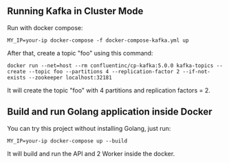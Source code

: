 ## Running Kafka in Cluster Mode

Run with docker compose:

```
MY_IP=your-ip docker-compose -f docker-compose-kafka.yml up
```

After that, create a topic "foo" using this command:

```
docker run --net=host --rm confluentinc/cp-kafka:5.0.0 kafka-topics --create --topic foo --partitions 4 --replication-factor 2 --if-not-exists --zookeeper localhost:32181
```

It will create the topic "foo" with 4 partitions and replication factors = 2.

## Build and run Golang application inside Docker

You can try this project without installing Golang, just run:

```
MY_IP=your-ip docker-compose up --build
```

It will build and run the API and 2 Worker inside the docker.
